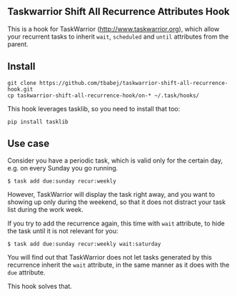Taskwarrior Shift All Recurrence Attributes Hook
------------------------------------------------

This is a hook for TaskWarrior (http://www.taskwarrior.org),
which allow your recurrent tasks to inherit ``wait``, ``scheduled``
and ``until`` attributes from the parent.

Install
-------

```
git clone https://github.com/tbabej/taskwarrior-shift-all-recurrence-hook.git
cp taskwarrior-shift-all-recurrence-hook/on-* ~/.task/hooks/
```

This hook leverages tasklib, so you need to install that too:

```
pip install tasklib
```

Use case
--------

Consider you have a periodic task, which is valid only for the certain day,
e.g. on every Sunday you go running.

```
$ task add due:sunday recur:weekly
```

However, TaskWarrior will display the task right away, and you want to
showing up only during the weekend, so that it does not distract your task
list during the work week.

If you try to add the recurrence again, this time with ``wait`` attribute,
to hide the task until it is not relevant for you:

```
$ task add due:sunday recur:weekly wait:saturday
```

You will find out that TaskWarrior does not let tasks generated by this
recurrence inherit the ``wait`` attribute, in the same manner as it does
with the ``due`` attribute.

This hook solves that.
